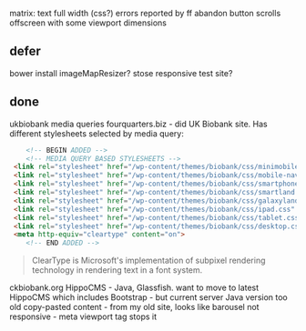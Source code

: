 matrix:
text full width
(css?) errors reported by ff
abandon button scrolls offscreen with some viewport dimensions

## defer

bower install imageMapResizer?
stose responsive test site?

## done

ukbiobank media queries
fourquarters.biz - did UK Biobank site. Has different stylesheets selected by media query:

```html
    <!-- BEGIN ADDED -->
    <!-- MEDIA QUERY BASED STYLESHEETS -->
 <link rel="stylesheet" href="/wp-content/themes/biobank/css/minimobile.css" media="screen and (min-width:40px) and (max-width:319px)">
 <link rel="stylesheet" href="/wp-content/themes/biobank/css/mobile-nav.css" media="screen and (min-width: 40px) and (max-width: 750px)">
 <link rel="stylesheet" href="/wp-content/themes/biobank/css/smartphone.css" media="screen and (min-width:320px) and (max-width:480px)">
 <link rel="stylesheet" href="/wp-content/themes/biobank/css/smartland.css" media="screen and (min-width:479px) and (max-width:567px)">
 <link rel="stylesheet" href="/wp-content/themes/biobank/css/galaxyland.css" media="screen and (min-width: 685px) and (max-width: 760px)">
 <link rel="stylesheet" href="/wp-content/themes/biobank/css/ipad.css" media="screen and (min-width: 761px) and (max-width: 1025px)">
 <link rel="stylesheet" href="/wp-content/themes/biobank/css/tablet.css" media="screen and (min-width: 1023px) and (max-width: 1025px)">
 <link rel="stylesheet" href="/wp-content/themes/biobank/css/desktop.css" media="screen and (min-width: 1026px)">
 <meta http-equiv="cleartype" content="on">
    <!-- END ADDED -->
```

>ClearType is Microsoft's implementation of subpixel rendering technology in rendering text in a font system. 

ckbiobank.org
HippoCMS - Java, Glassfish. want to move to latest HippoCMS which includes Bootstrap - but current server Java version too old
copy-pasted content - from my old site, looks like
barousel
not responsive - meta viewport tag stops it 
